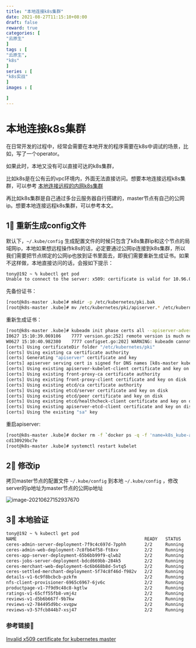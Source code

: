 ```yaml
---
title: "本地连接k8s集群"
date: 2021-08-27T11:15:10+08:00
draft: false
reward: true
categories: [
"云原生"
]
tags : [
"云原生",
"k8s"
]
series : [
"k8s实战"
]
images : [

]
---
```


# 本地连接k8s集群

在日常开发的过程中，经常会需要在本地开发的程序需要在k8s中调试的场景，比如，写了一个operator。

如果此时，本地又没有可以直接可达的k8s集群，

比如k8s是在公有云的vpc环境内，外面无法直接访问。想要本地连接远程k8s集群，可以参考 [本地连接远程的内网k8s集群](http://kuring.me/post/local-connect-remote-k8s/)

再比如k8s集群是自己通过多台云服务器自行搭建的，master节点有自己的公网ip。想要本地连接远程k8s集群，可以参考本文。



## 1⃣️ 重新生成config文件

默认下，`~/.kube/config` 生成配置文件的时候只包含了k8s集群ip和这个节点的局域网ip，本地如果想远程操作k8s的话，必定要通过公网ip连接到k8s集群，所以我们需要把节点绑定的公网ip也放到证书里面去，即我们需要重新生成证书。如果不这样做，本地直接访问的话，会报如下提示：

```bash
tony@192 ~ % kubectl get pod 
Unable to connect to the server: x509: certificate is valid for 10.96.0.1, 172.17.0.14, not 106.55.152.92
```

先备份证书：

```bash
[root@k8s-master .kube]# mkdir -p /etc/kubernetes/pki.bak
[root@k8s-master .kube]# mv /etc/kubernetes/pki/apiserver.* /etc/kubernetes/pki.bak
```

重新生成证书：

```bash
[root@k8s-master .kube]# kubeadm init phase certs all --apiserver-advertise-address=0.0.0.0 --apiserver-cert-extra-sans=10.96.0.1,172.17.0.14,xxx.xxx.xxx.xxx(公网ip)
I0627 15:10:39.069106    7777 version.go:252] remote version is much newer: v1.21.2; falling back to: stable-1.18
W0627 15:10:40.982380    7777 configset.go:202] WARNING: kubeadm cannot validate component configs for API groups [kubelet.config.k8s.io kubeproxy.config.k8s.io]
[certs] Using certificateDir folder "/etc/kubernetes/pki"
[certs] Using existing ca certificate authority
[certs] Generating "apiserver" certificate and key
[certs] apiserver serving cert is signed for DNS names [k8s-master kubernetes kubernetes.default kubernetes.default.svc kubernetes.default.svc.cluster.local] and IPs [10.96.0.1 172.17.0.14 10.96.0.1 172.17.0.14 106.55.152.92]
[certs] Using existing apiserver-kubelet-client certificate and key on disk
[certs] Using existing front-proxy-ca certificate authority
[certs] Using existing front-proxy-client certificate and key on disk
[certs] Using existing etcd/ca certificate authority
[certs] Using existing etcd/server certificate and key on disk
[certs] Using existing etcd/peer certificate and key on disk
[certs] Using existing etcd/healthcheck-client certificate and key on disk
[certs] Using existing apiserver-etcd-client certificate and key on disk
[certs] Using the existing "sa" key
```

重启apiserver:

```bash
[root@k8s-master .kube]# docker rm -f `docker ps -q -f 'name=k8s_kube-apiserver*'`
cd130929bc7e
[root@k8s-master .kube]# systemctl restart kubelet
```

## 2⃣️ 修改ip

拷贝master节点的配置文件 `~/.kube/config` 到本地 `~/.kube/config` ，修改server的ip地址为master节点的公网ip地址

![image-20210627152937670](https://picgo.6and.ltd/img/image-20210627152937670.png)



## 3⃣️ 本地验证

```bash
tony@192 ~ % kubectl get pod
NAME                                                 READY   STATUS    RESTARTS   AGE
ceres-admin-server-deployment-7f9c4c697d-7pphh       2/2     Running   0          92d
ceres-admin-web-deployment-7c8fb64f58-ft8xv          2/2     Running   2          192d
ceres-app-server-deployment-65b6bb99f9-qlwb2         2/2     Running   0          92d
ceres-jobs-server-deployment-bdcd669bb-284k5         2/2     Running   2          217d
ceres-merchant-web-deployment-6c6b668b8d-5vtq5       2/2     Running   2          192d
ceres-settled-merchant-deployment-5f74c8f46d-f982v   2/2     Running   2          213d
details-v1-6c9f8bcbcb-pzkfm                          2/2     Running   6          296d
nfs-client-provisioner-6965c6967-6jv6c               2/2     Running   8          217d
productpage-v1-7f9d9c48c8-kgtlw                      2/2     Running   4          296d
ratings-v1-65cff55fb8-vmj4z                          2/2     Running   6          296d
reviews-v1-d5b6b667f-9b7kw                           2/2     Running   4          296d
reviews-v2-784495d9bc-xvqpw                          2/2     Running   6          296d
reviews-v3-57fcb844b7-xsj47                          2/2     Running   4          296d
```

### 参考链接🔗

[Invalid x509 certificate for kubernetes master](https://stackoverflow.com/questions/46360361/invalid-x509-certificate-for-kubernetes-master)

